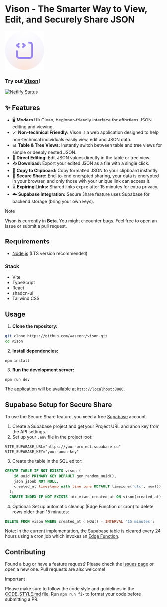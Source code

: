 # Vison - The Smarter Way to View, Edit, and Securely Share JSON

<img src="public\vison.svg" alt="Vison Logo" width="125">

### Try out [Vison](https://vison.wazeer.dev)!
[![Netlify Status](https://api.netlify.com/api/v1/badges/a5cb7aaa-62dc-4600-bf9d-d1e82d3a5eac/deploy-status)](https://app.netlify.com/projects/vi-son/deploys)

## ✨ Features

- 🖥️ **Modern UI:** Clean, beginner-friendly interface for effortless JSON editing and viewing.
- 🪄 **Non-technical Friendly:** Vison is a web application designed to help non-technical individuals easily view, edit and JSON data.
- 📊 **Table & Tree Views:** Instantly switch between table and tree views for simple or deeply nested JSON.
- 📝 **Direct Editing:** Edit JSON values directly in the table or tree view.
- 📥 **Download:** Export your edited JSON as a file with a single click.
- 📄 **Copy to Clipboard:** Copy formatted JSON to your clipboard instantly.
- 🔐 **Secure Share:** End-to-end encrypted sharing, your data is encrypted in your browser, and only those with your unique link can access it.
- ⏳ **Expiring Links:** Shared links expire after 15 minutes for extra privacy.
- ☁️ **Supabase Integration:** Secure Share feature uses Supabase for backend storage (bring your own keys).

> [!NOTE]
> Vison is currently in **Beta**. You might encounter bugs. Feel free to open an issue or submit a pull request.

## Requirements

- [Node.js](https://nodejs.org/) (LTS version recommended)

### Stack

- Vite
- TypeScript
- React
- shadcn-ui
- Tailwind CSS

## Usage

1. **Clone the repository:**

```bash
git clone https://github.com/wazeerc/vison.git
cd vison
```

2. **Install dependencies:**

```bash
npm install
```

3. **Run the development server:**

```bash
npm run dev
```

The application will be available at `http://localhost:8080`.

## Supabase Setup for Secure Share

To use the Secure Share feature, you need a free [Supabase](https://supabase.com/) account.

1. Create a Supabase project and get your Project URL and anon key from the API settings.
2. Set up your `.env` file in the project root:

```env
VITE_SUPABASE_URL="https://your-project.supabase.co"
VITE_SUPABASE_KEY="your-anon-key"
```

3. Create the table in the SQL editor:

```sql
CREATE TABLE IF NOT EXISTS vison (
    id uuid PRIMARY KEY DEFAULT gen_random_uuid(),
    json jsonb NOT NULL,
    created_at timestamp with time zone DEFAULT timezone('utc', now())
  );
  CREATE INDEX IF NOT EXISTS idx_vison_created_at ON vison(created_at);
```

4. Optional: Set up automatic cleanup (Edge Function or cron) to delete rows older than 15 minutes:

```sql
DELETE FROM vison WHERE created_at < NOW() - INTERVAL '15 minutes';
```

Note: In the current implementation, the Supabase table is cleared every 24 hours using a cron job which invokes an [Edge Function](https://supabase.com/docs/guides/functions).

## Contributing

Found a bug or have a feature request? Please check the [issues page](https://github.com/wazeerc/vison/issues) or open a new one. Pull requests are also welcome!

> [!IMPORTANT]
> Please make sure to follow the code style and guidelines in the [CODE_STYLE.md](CODE_STYLE.md) file. Run `npm run fix` to format your code before submitting a PR.
